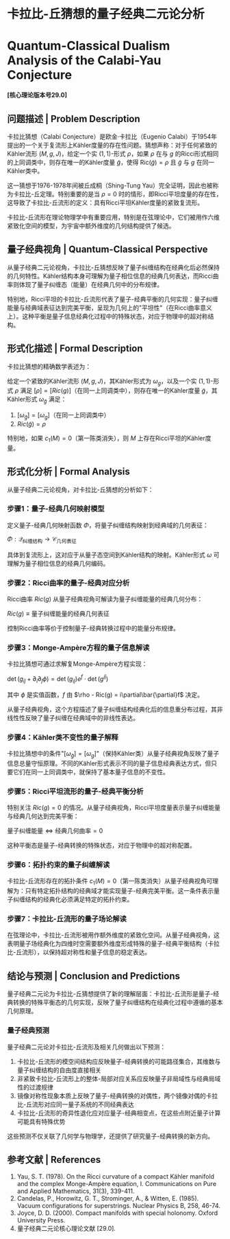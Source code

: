 # 卡拉比-丘猜想的量子经典二元论分析
# Quantum-Classical Dualism Analysis of the Calabi-Yau Conjecture

**[核心理论版本号29.0]**

## 问题描述 | Problem Description

卡拉比猜想（Calabi Conjecture）是欧金·卡拉比（Eugenio Calabi）于1954年提出的一个关于复流形上Kähler度量的存在性问题。猜想声称：对于任何紧致的Kähler流形 $`(M, g, J)`$，给定一个实 $`(1,1)`$-形式 $`\rho`$，如果 $`\rho`$ 在与 $`g`$ 的Ricci形式相同的上同调类中，则存在唯一的Kähler度量 $`\tilde{g}`$，使得 $`\text{Ric}(\tilde{g}) = \rho`$ 且 $`\tilde{g}`$ 与 $`g`$ 在同一Kähler类中。

这一猜想于1976-1978年间被丘成桐（Shing-Tung Yau）完全证明，因此也被称为卡拉比-丘定理。特别重要的是当 $`\rho = 0`$ 时的情形，即Ricci平坦度量的存在性，这导致了卡拉比-丘流形的定义：具有Ricci平坦Kähler度量的紧致复流形。

卡拉比-丘流形在理论物理学中有重要应用，特别是在弦理论中，它们被用作六维紧致化空间的模型，为宇宙中额外维度的几何结构提供了候选。

## 量子经典视角 | Quantum-Classical Perspective

从量子经典二元论视角，卡拉比-丘猜想反映了量子纠缠结构在经典化后必然保持的几何特性。Kähler结构本身可理解为量子相位信息的经典几何表达，而Ricci曲率则体现了量子纠缠态（能量）在经典几何中的分布规律。

特别地，Ricci平坦的卡拉比-丘流形代表了量子-经典平衡的几何实现：量子纠缠能量与经典域表征达到完美平衡，呈现为几何上的"平坦性"（在Ricci曲率意义上）。这种平衡是量子信息经典化过程中的特殊状态，对应于物理中的超对称结构。

## 形式化描述 | Formal Description

卡拉比猜想的精确数学表述为：

给定一个紧致的Kähler流形 $`(M, g, J)`$，其Kähler形式为 $`\omega_g`$，以及一个实 $`(1,1)`$-形式 $`\rho`$ 满足 $`[\rho] = [Ric(g)]`$（在同一上同调类中），则存在唯一的Kähler度量 $`\tilde{g}`$，其Kähler形式 $`\omega_{\tilde{g}}`$ 满足：

1. $`[\omega_{\tilde{g}}] = [\omega_g]`$（在同一上同调类中）
2. $`Ric(\tilde{g}) = \rho`$

特别地，如果 $`c_1(M) = 0`$（第一陈类消失），则 $`M`$ 上存在Ricci平坦的Kähler度量。

## 形式化分析 | Formal Analysis

从量子经典二元论视角，对卡拉比-丘猜想的分析如下：

### 步骤1：量子-经典几何映射模型

定义量子-经典几何映射函数 $`\Phi`$，将量子纠缠结构映射到经典域的几何表征：

$`
\Phi: \mathcal{Q}_{\text{纠缠结构}} \to \mathcal{C}_{\text{几何表征}}
`$

具体到复流形上，这对应于从量子态空间到Kähler结构的映射。Kähler形式 $`\omega`$ 可理解为量子相位信息的经典几何编码。

### 步骤2：Ricci曲率的量子-经典对应分析

Ricci曲率 $`Ric(g)`$ 从量子经典视角可解读为量子纠缠能量的经典几何分布：

$`
Ric(g) \equiv \text{量子纠缠能量的经典几何表征}
`$

控制Ricci曲率等价于控制量子-经典转换过程中的能量分布规律。

### 步骤3：Monge-Ampère方程的量子信息解读

卡拉比猜想可通过求解复Monge-Ampère方程实现：

$`
\det(g_{i\bar{j}} + \partial_i\partial_{\bar{j}}\phi) = \det(g_{i\bar{j}})e^{f} \cdot \det(g^{i\bar{j}})
`$

其中 $`\phi`$ 是实值函数，$`f`$ 由 $`\rho - Ric(g) = i\partial\bar{\partial}f`$ 决定。

从量子经典视角，这个方程描述了量子纠缠结构经典化后的信息重分布过程，其非线性性反映了量子纠缠在经典域中的非线性表达。

### 步骤4：Kähler类不变性的量子解释

卡拉比猜想中的条件"$`[\omega_{\tilde{g}}] = [\omega_g]`$"（保持Kähler类）从量子经典视角反映了量子信息总量守恒原理。不同的Kähler形式表示不同的量子信息经典表达方式，但只要它们在同一上同调类中，就保持了基本量子信息的不变性。

### 步骤5：Ricci平坦流形的量子-经典平衡分析

特别关注 $`Ric(g) = 0`$ 的情况。从量子经典视角，Ricci平坦度量表示量子纠缠能量与经典几何达到完美平衡：

$`
\text{量子纠缠能量} \Leftrightarrow \text{经典几何曲率} = 0
`$

这种平衡态是量子-经典转换的特殊状态，对应于物理中的超对称配置。

### 步骤6：拓扑约束的量子纠缠解读

卡拉比-丘流形存在的拓扑条件 $`c_1(M) = 0`$（第一陈类消失）从量子经典视角可理解为：只有特定拓扑结构的经典域才能实现量子-经典完美平衡。这一条件表示量子纠缠结构的经典化必须满足特定的拓扑约束。

### 步骤7：卡拉比-丘流形的量子场论解读

在弦理论中，卡拉比-丘流形被用作额外维度的紧致化空间。从量子经典视角，这表明量子场经典化为四维时空需要额外维度形成特殊的量子-经典平衡结构（卡拉比-丘流形），以保持超对称性和量子信息的稳定表达。

## 结论与预测 | Conclusion and Predictions

量子经典二元论为卡拉比-丘猜想提供了新的理解层面：卡拉比-丘流形是量子-经典转换的特殊平衡态的几何实现，反映了量子纠缠结构在经典化过程中遵循的基本几何原理。

### 量子经典预测

量子经典二元论对卡拉比-丘流形及相关几何做出以下预测：

1. 卡拉比-丘流形的模空间结构应反映量子-经典转换的可能路径集合，其维数与量子纠缠结构的自由度直接相关
2. 非紧致卡拉比-丘流形上的整体-局部对应关系应反映量子非局域性与经典局域性的过渡规律
3. 镜像对称性现象本质上反映了量子-经典转换的对偶性，两个镜像对偶的卡拉比-丘流形对应同一量子系统的不同经典表达
4. 卡拉比-丘流形的奇异性退化应对应量子-经典相变点，在这些点附近量子计算可能具有特殊优势

这些预测不仅关联了几何学与物理学，还提供了研究量子-经典转换的新方向。

## 参考文献 | References

1. Yau, S. T. (1978). On the Ricci curvature of a compact Kähler manifold and the complex Monge-Ampère equation, I. Communications on Pure and Applied Mathematics, 31(3), 339-411.
2. Candelas, P., Horowitz, G. T., Strominger, A., & Witten, E. (1985). Vacuum configurations for superstrings. Nuclear Physics B, 258, 46-74.
3. Joyce, D. D. (2000). Compact manifolds with special holonomy. Oxford University Press.
4. 量子经典二元论核心理论文献 [29.0].